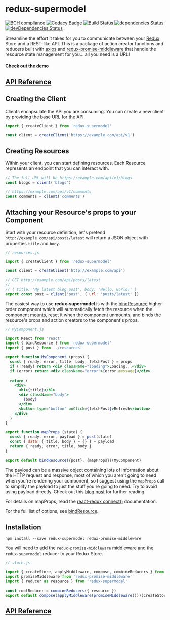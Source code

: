 # redux-supermodel

[![BCH compliance](https://bettercodehub.com/edge/badge/MrLeebo/redux-supermodel?branch=master)](https://bettercodehub.com/)
[![Codacy Badge](https://api.codacy.com/project/badge/Grade/13429c5aaf274e1189e839675cb31969)](https://www.codacy.com/app/MrLeebo/redux-supermodel?utm_source=github.com&utm_medium=referral&utm_content=MrLeebo/redux-supermodel&utm_campaign=badger) 
[![Build Status](https://travis-ci.org/MrLeebo/redux-supermodel.svg?branch=master)](https://travis-ci.org/MrLeebo/redux-supermodel) 
[![dependencies Status](https://david-dm.org/MrLeebo/redux-supermodel/status.svg)](https://david-dm.org/MrLeebo/redux-supermodel) 
[![devDependencies Status](https://david-dm.org/MrLeebo/redux-supermodel/dev-status.svg)](https://david-dm.org/MrLeebo/redux-supermodel?type=dev)

Streamline the effort it takes for you to communicate between your [Redux](http://redux.js.org/) Store and a REST-like API. This is a package of action creator functions and reducers built with [axios](https://github.com/mzabriskie/axios) and [redux-promise-middleware](https://github.com/pburtchaell/redux-promise-middleware) that handle the resource state management for you... all you need is a URL!

#### [Check out the demo](https://mrleebo.github.io/redux-supermodel)

## [API Reference](docs/api.md)

## Creating the Client

Clients encapsulate the API you are consuming. You can create a new client by providing the base URL for the API.

```js
import { createClient } from 'redux-supermodel'

const client = createClient('https://example.com/api/v1')
```

## Creating Resources

Within your client, you can start defining resources. Each Resource represents an endpoint that you can interact with.

```js
// The full URL will be https://example.com/api/v1/blogs
const blogs = client('blogs')

// https://example.com/api/v1/comments
const comments = client('comments')
```

## Attaching your Resource's props to your Component

Start with your resource definition, let's pretend `http://example.com/api/posts/latest` will return a JSON object with properties `title` and `body`.

```js
// resources.js

import { createClient } from 'redux-supermodel'

const client = createClient('http://example.com/api')

// GET http://example.com/api/posts/latest
//
// { title: 'My latest blog post', body: 'Hello, world!' }
export const post = client('post', { url: 'posts/latest' }) 
```

The easiest way to use **redux-supermodel** is with the [bindResource](docs/bindResource.md) higher-order component which will automatically fetch the resource when the component mounts, reset it when the component unmounts, and binds the resource's props and action creators to the component's props. 

```jsx
// MyComponent.js

import React from 'react'
import { bindResource } from 'redux-supermodel'
import { post } from './resources'

export function MyComponent (props) {
  const { ready, error, title, body, fetchPost } = props
  if (!ready) return <div className="loading">Loading...</div> 
  if (error) return <div className="error">{error.message}</div>
  
  return (
    <div>
      <h1>{title}</h1>
      <div className="body">
        {body}
      </div>
      <button type="button" onClick={fetchPost}>Refresh</button>
    </div>
  )
}

export function mapProps (state) {
  const { ready, error, payload } = post(state)
  const { data: { title, body } = {} } = payload
  return { ready, error, title, body }
}

export default bindResource({post}, {mapProps})(MyComponent)
```

The payload can be a massive object containing lots of information about the HTTP request and response, most of which you aren't going to need when you're rendering your component, so I suggest using the `mapProps` call to simplify the payload to just the stuff you're going to need. Try to avoid using payload directly. Check out this [blog post](https://goshakkk.name/redux-antipattern-mapstatetoprops/) for further reading.

For details on mapProps, read the [react-redux connect()](https://github.com/reactjs/react-redux/blob/master/docs/api.md#connectmapstatetoprops-mapdispatchtoprops-mergeprops-options) documentation.

For the full list of options, see [bindResource](docs/bindResource.md).

## Installation

```
npm install --save redux-supermodel redux-promise-middleware
```

You will need to add the `redux-promise-middleware` middleware and the `redux-supermodel` reducer to your Redux Store.

```js
// store.js

import { createStore, applyMiddleware, compose, combineReducers } from 'redux'
import promiseMiddleware from 'redux-promise-middleware'
import { reducer as resource } from 'redux-supermodel'

const rootReducer = combineReducers({ resource })
export default compose(applyMiddleware(promiseMiddleware()))(createStore)(rootReducer)
```

## [API Reference](docs/api.md)
